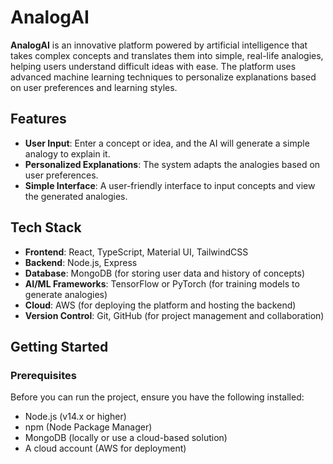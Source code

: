 # AnalogAI

**AnalogAI** is an innovative platform powered by artificial intelligence that takes complex concepts and translates them into simple, real-life analogies, helping users understand difficult ideas with ease. The platform uses advanced machine learning techniques to personalize explanations based on user preferences and learning styles.

## Features

- **User Input**: Enter a concept or idea, and the AI will generate a simple analogy to explain it.
- **Personalized Explanations**: The system adapts the analogies based on user preferences.
- **Simple Interface**: A user-friendly interface to input concepts and view the generated analogies.

## Tech Stack

- **Frontend**: React, TypeScript, Material UI, TailwindCSS
- **Backend**: Node.js, Express
- **Database**: MongoDB (for storing user data and history of concepts)
- **AI/ML Frameworks**: TensorFlow or PyTorch (for training models to generate analogies)
- **Cloud**: AWS (for deploying the platform and hosting the backend)
- **Version Control**: Git, GitHub (for project management and collaboration)

## Getting Started

### Prerequisites

Before you can run the project, ensure you have the following installed:
- Node.js (v14.x or higher)
- npm (Node Package Manager)
- MongoDB (locally or use a cloud-based solution)
- A cloud account (AWS for deployment)

